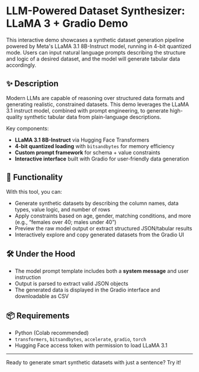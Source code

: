 # LLM-Powered Dataset Synthesizer: LLaMA 3 + Gradio Demo

This interactive demo showcases a synthetic dataset generation pipeline powered by Meta's LLaMA 3.1 8B-Instruct model, running in 4-bit quantized mode. Users can input natural language prompts describing the structure and logic of a desired dataset, and the model will generate tabular data accordingly.

## ✨ Description

Modern LLMs are capable of reasoning over structured data formats and generating realistic, constrained datasets. This demo leverages the LLaMA 3.1 instruct model, combined with prompt engineering, to generate high-quality synthetic tabular data from plain-language descriptions.

Key components:
- **LLaMA 3.1 8B-Instruct** via Hugging Face Transformers
- **4-bit quantized loading** with `bitsandbytes` for memory efficiency
- **Custom prompt framework** for schema + value constraints
- **Interactive interface** built with Gradio for user-friendly data generation

## 🚀 Functionality

With this tool, you can:
- Generate synthetic datasets by describing the column names, data types, value logic, and number of rows
- Apply constraints based on age, gender, matching conditions, and more (e.g., “females over 40; males under 40”)
- Preview the raw model output or extract structured JSON/tabular results
- Interactively explore and copy generated datasets from the Gradio UI

## 🛠️ Under the Hood

- The model prompt template includes both a **system message** and user instruction
- Output is parsed to extract valid JSON objects
- The generated data is displayed in the Gradio interface and downloadable as CSV

## 📦 Requirements

- Python (Colab recommended)
- `transformers`, `bitsandbytes`, `accelerate`, `gradio`, `torch`
- Hugging Face access token with permission to load LLaMA 3.1

---

Ready to generate smart synthetic datasets with just a sentence? Try it!
